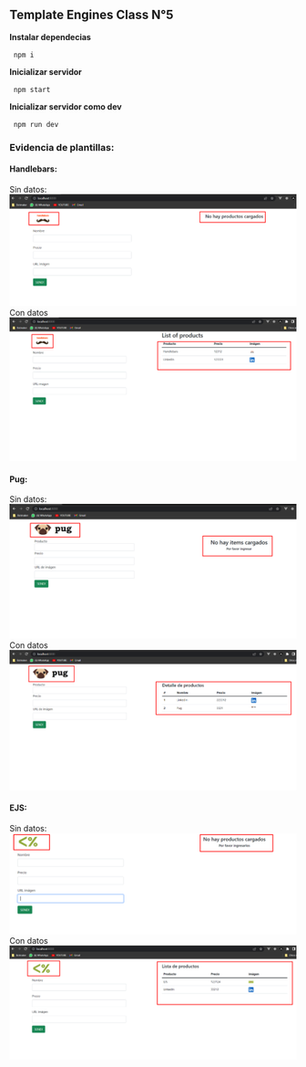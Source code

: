 ## Template Engines Class N°5

**Instalar dependecias**

```
 npm i
```

**Inicializar servidor**

```
 npm start
```

**Inicializar servidor como dev**

```
 npm run dev
```

### Evidencia de plantillas:

#### Handlebars: 

Sin datos:
![imagem](./assets/screenshots/Screenshot_169.png)
Con datos
![imagem](./assets/screenshots/Screenshot_168.png)

#### Pug: 

Sin datos:
![imagem](./assets/screenshots/Screenshot_170.png)
Con datos
![imagem](./assets/screenshots/Screenshot_171.png)

#### EJS: 

Sin datos:
![imagem](./assets/screenshots/Screenshot_172.png)
Con datos
![imagem](./assets/screenshots/Screenshot_173.png)